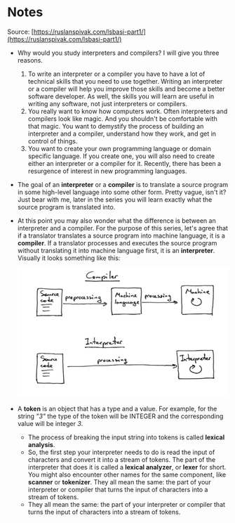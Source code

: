 # Notes

Source: [https://ruslanspivak.com/lsbasi-part1/](https://ruslanspivak.com/lsbasi-part1/)

- Why would you study interpreters and compilers? I will give you three reasons.
    1. To write an interpreter or a compiler you have to have a lot of technical skills that you need to use together. Writing an interpreter or a compiler will help you improve those skills and become a better software developer. As well, the skills you will learn are useful in writing any software, not just interpreters or compilers.
    2. You really want to know how computers work. Often interpreters and compilers look like magic. And you shouldn't be comfortable with that magic. You want to demystify the process of building an interpreter and a compiler, understand how they work, and get in control of things.
    3. You want to create your own programming language or domain specific language. If you create one, you will also need to create either an interpreter or a compiler for it. Recently, there has been a resurgence of interest in new programming languages.

- The goal of an **interpreter** or a **compiler** is to translate a source program in some high-level language into some other form. Pretty vague, isn't it? Just bear with me, later in the series you will learn exactly what the source program is translated into.

- At this point you may also wonder what the difference is between an interpreter and a compiler. For the purpose of this series, let's agree that if a translator translates a source program into machine language, it is a **compiler**. If a translator processes and executes the source program without translating it into machine language first, it is an **interpreter**. Visually it looks something like this:

    ![](./imgs/img_00.png)

- A **token** is an object that has a type and a value. For example, for the string *"3"* the type of the token will be INTEGER and the corresponding value will be integer *3*.
  - The process of breaking the input string into tokens is called **lexical analysis**.
  - So, the first step your interpreter needs to do is read the input of characters and convert it into a stream of tokens. The part of the interpreter that does it is called a **lexical analyzer**, or **lexer** for short. You might also encounter other names for the same component, like **scanner** or **tokenizer**. They all mean the same: the part of your interpreter or compiler that turns the input of characters into a stream of tokens.
  - They all mean the same: the part of your interpreter or compiler that turns the input of characters into a stream of tokens.

